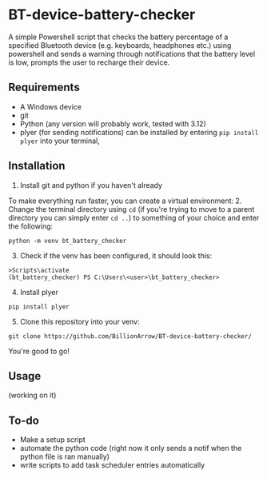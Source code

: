 # BT-device-battery-checker
A simple Powershell script that checks the battery percentage of a specified Bluetooth device (e.g. keyboards, headphones etc.) using powershell and sends a warning through notifications that the battery level is low, prompts the user to recharge their device.
## Requirements
- A Windows device
- git
- Python (any version will probably work, tested with 3.12)
- plyer (for sending notifications) can be installed by entering `pip install plyer` into your terminal, 
## Installation
1. Install git and python if you haven't already

To make everything run faster, you can create a virtual environment:
2. Change the terminal directory using `cd` (if you're trying to move to a parent directory you can simply enter `cd ..`) to something of your choice and enter the following:
```
python -m venv bt_battery_checker
```
3. Check if the venv has been configured, it should look this:
```
>Scripts\activate
(bt_battery_checker) PS C:\Users\<user>\bt_battery_checker>
```
4. Install plyer
```
pip install plyer
```
5. Clone this repository into your venv:
```
git clone https://github.com/BillionArrow/BT-device-battery-checker/
```
You're good to go!
## Usage
(working on it)

## To-do
- Make a setup script
- automate the python code (right now it only sends a notif when the python file is ran manually)
- write scripts to add task scheduler entries automatically
